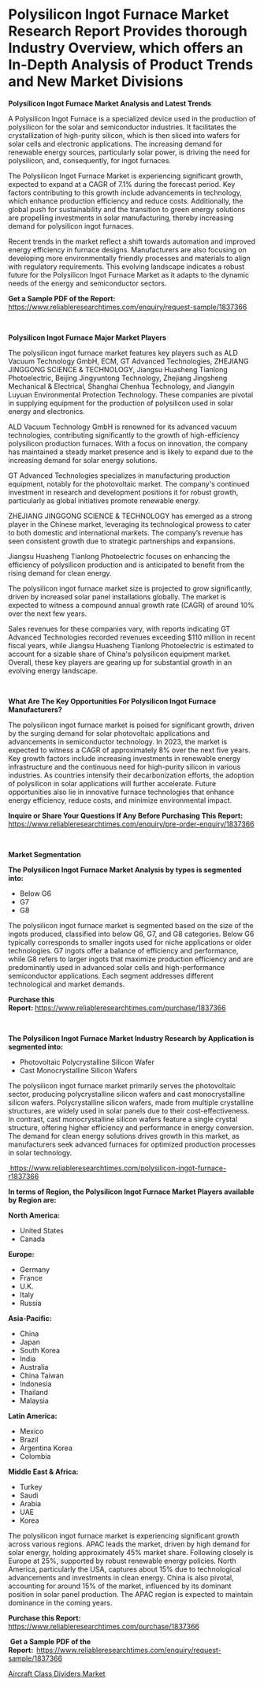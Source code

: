 <p><h1>Polysilicon Ingot Furnace Market Research Report Provides thorough Industry Overview, which offers an In-Depth Analysis of Product Trends and New Market Divisions</h1></p><p><strong>Polysilicon Ingot Furnace Market Analysis and Latest Trends</strong></p>
<p><p>A Polysilicon Ingot Furnace is a specialized device used in the production of polysilicon for the solar and semiconductor industries. It facilitates the crystallization of high-purity silicon, which is then sliced into wafers for solar cells and electronic applications. The increasing demand for renewable energy sources, particularly solar power, is driving the need for polysilicon, and, consequently, for ingot furnaces.</p><p>The Polysilicon Ingot Furnace Market is experiencing significant growth, expected to expand at a CAGR of 7.1% during the forecast period. Key factors contributing to this growth include advancements in technology, which enhance production efficiency and reduce costs. Additionally, the global push for sustainability and the transition to green energy solutions are propelling investments in solar manufacturing, thereby increasing demand for polysilicon ingot furnaces.</p><p>Recent trends in the market reflect a shift towards automation and improved energy efficiency in furnace designs. Manufacturers are also focusing on developing more environmentally friendly processes and materials to align with regulatory requirements. This evolving landscape indicates a robust future for the Polysilicon Ingot Furnace Market as it adapts to the dynamic needs of the energy and semiconductor sectors.</p></p>
<p><strong>Get a Sample PDF of the Report:&nbsp;</strong> <a href="https://www.reliableresearchtimes.com/enquiry/request-sample/1837366?utm_campaign=3108&utm_medium=2&utm_source=Github&utm_content=ia&utm_term=12042025&utm_id=polysilicon-ingot-furnace">https://www.reliableresearchtimes.com/enquiry/request-sample/1837366</a></p>
<p>&nbsp;</p>
<p><strong>Polysilicon Ingot Furnace Major Market Players</strong></p>
<p><p>The polysilicon ingot furnace market features key players such as ALD Vacuum Technology GmbH, ECM, GT Advanced Technologies, ZHEJIANG JINGGONG SCIENCE & TECHNOLOGY, Jiangsu Huasheng Tianlong Photoelectric, Beijing Jingyuntong Technology, Zhejiang Jingsheng Mechanical & Electrical, Shanghai Chenhua Technology, and Jiangyin Luyuan Environmental Protection Technology. These companies are pivotal in supplying equipment for the production of polysilicon used in solar energy and electronics.</p><p>ALD Vacuum Technology GmbH is renowned for its advanced vacuum technologies, contributing significantly to the growth of high-efficiency polysilicon production furnaces. With a focus on innovation, the company has maintained a steady market presence and is likely to expand due to the increasing demand for solar energy solutions.</p><p>GT Advanced Technologies specializes in manufacturing production equipment, notably for the photovoltaic market. The company's continued investment in research and development positions it for robust growth, particularly as global initiatives promote renewable energy.</p><p>ZHEJIANG JINGGONG SCIENCE & TECHNOLOGY has emerged as a strong player in the Chinese market, leveraging its technological prowess to cater to both domestic and international markets. The company’s revenue has seen consistent growth due to strategic partnerships and expansions.</p><p>Jiangsu Huasheng Tianlong Photoelectric focuses on enhancing the efficiency of polysilicon production and is anticipated to benefit from the rising demand for clean energy.</p><p>The polysilicon ingot furnace market size is projected to grow significantly, driven by increased solar panel installations globally. The market is expected to witness a compound annual growth rate (CAGR) of around 10% over the next few years.</p><p>Sales revenues for these companies vary, with reports indicating GT Advanced Technologies recorded revenues exceeding $110 million in recent fiscal years, while Jiangsu Huasheng Tianlong Photoelectric is estimated to account for a sizable share of China's polysilicon equipment market. Overall, these key players are gearing up for substantial growth in an evolving energy landscape.</p></p>
<p>&nbsp;</p>
<p><strong>What Are The Key Opportunities For Polysilicon Ingot Furnace Manufacturers?</strong></p>
<p><p>The polysilicon ingot furnace market is poised for significant growth, driven by the surging demand for solar photovoltaic applications and advancements in semiconductor technology. In 2023, the market is expected to witness a CAGR of approximately 8% over the next five years. Key growth factors include increasing investments in renewable energy infrastructure and the continuous need for high-purity silicon in various industries. As countries intensify their decarbonization efforts, the adoption of polysilicon in solar applications will further accelerate. Future opportunities also lie in innovative furnace technologies that enhance energy efficiency, reduce costs, and minimize environmental impact.</p></p>
<p><strong>Inquire or Share Your Questions If Any Before Purchasing This Report:</strong> <a href="https://www.reliableresearchtimes.com/enquiry/pre-order-enquiry/1837366?utm_campaign=3108&utm_medium=2&utm_source=Github&utm_content=ia&utm_term=12042025&utm_id=polysilicon-ingot-furnace">https://www.reliableresearchtimes.com/enquiry/pre-order-enquiry/1837366</a></p>
<p>&nbsp;</p>
<p><strong>Market Segmentation</strong></p>
<p><strong>The Polysilicon Ingot Furnace Market Analysis by types is segmented into:</strong></p>
<p><ul><li>Below G6</li><li>G7</li><li>G8</li></ul></p>
<p><p>The polysilicon ingot furnace market is segmented based on the size of the ingots produced, classified into below G6, G7, and G8 categories. Below G6 typically corresponds to smaller ingots used for niche applications or older technologies. G7 ingots offer a balance of efficiency and performance, while G8 refers to larger ingots that maximize production efficiency and are predominantly used in advanced solar cells and high-performance semiconductor applications. Each segment addresses different technological and market demands.</p></p>
<p><strong>Purchase this Report:&nbsp;</strong><a href="https://www.reliableresearchtimes.com/purchase/1837366?utm_campaign=3108&utm_medium=2&utm_source=Github&utm_content=ia&utm_term=12042025&utm_id=polysilicon-ingot-furnace">https://www.reliableresearchtimes.com/purchase/1837366</a></p>
<p>&nbsp;</p>
<p><strong>The Polysilicon Ingot Furnace Market Industry Research by Application is segmented into:</strong></p>
<p><ul><li>Photovoltaic Polycrystalline Silicon Wafer</li><li>Cast Monocrystalline Silicon Wafers</li></ul></p>
<p><p>The polysilicon ingot furnace market primarily serves the photovoltaic sector, producing polycrystalline silicon wafers and cast monocrystalline silicon wafers. Polycrystalline silicon wafers, made from multiple crystalline structures, are widely used in solar panels due to their cost-effectiveness. In contrast, cast monocrystalline silicon wafers feature a single crystal structure, offering higher efficiency and performance in energy conversion. The demand for clean energy solutions drives growth in this market, as manufacturers seek advanced furnaces for optimized production processes in solar technology.</p></p>
<p><a href="https://www.reliableresearchtimes.com/polysilicon-ingot-furnace-r1837366?utm_campaign=3108&utm_medium=2&utm_source=Github&utm_content=ia&utm_term=12042025&utm_id=polysilicon-ingot-furnace">&nbsp;https://www.reliableresearchtimes.com/polysilicon-ingot-furnace-r1837366</a></p>
<p><strong>In terms of Region, the Polysilicon Ingot Furnace Market Players available by Region are:</strong></p>
<p>
    <p> <strong> North America: </strong>
        <ul>
            <li>United States</li>
            <li>Canada</li>
        </ul>
        </p> 
    <p> <strong> Europe: </strong>
        <ul>
            <li>Germany</li>
            <li>France</li>
            <li>U.K.</li>
            <li>Italy</li>
            <li>Russia</li>
        </ul>
        </p> 
    <p> <strong> Asia-Pacific: </strong>
        <ul>
            <li>China</li>
            <li>Japan</li>
            <li>South Korea</li>
            <li>India</li>
            <li>Australia</li>
            <li>China Taiwan</li>
            <li>Indonesia</li>
            <li>Thailand</li>
            <li>Malaysia</li>
        </ul>
        </p> 
    <p> <strong> Latin America: </strong>
        <ul>
            <li>Mexico</li>
            <li>Brazil</li>
            <li>Argentina Korea</li>
            <li>Colombia</li>
        </ul>
        </p> 
    <p> <strong> Middle East & Africa: </strong>
        <ul>
            <li>Turkey</li>
            <li>Saudi</li>
            <li>Arabia</li>
            <li>UAE</li>
            <li>Korea</li>
        </ul>
    </p>
    </p>
<p><p>The polysilicon ingot furnace market is experiencing significant growth across various regions. APAC leads the market, driven by high demand for solar energy, holding approximately 45% market share. Following closely is Europe at 25%, supported by robust renewable energy policies. North America, particularly the USA, captures about 15% due to technological advancements and investments in clean energy. China is also pivotal, accounting for around 15% of the market, influenced by its dominant position in solar panel production. The APAC region is expected to maintain dominance in the coming years.</p></p>
<p><strong>Purchase this Report: </strong><a href="https://www.reliableresearchtimes.com/purchase/1837366?utm_campaign=3108&utm_medium=2&utm_source=Github&utm_content=ia&utm_term=12042025&utm_id=polysilicon-ingot-furnace">https://www.reliableresearchtimes.com/purchase/1837366</a></p>
<p>&nbsp;<strong>Get a Sample PDF of the Report:&nbsp;&nbsp;</strong><a href="https://www.reliableresearchtimes.com/enquiry/request-sample/1837366?utm_campaign=3108&utm_medium=2&utm_source=Github&utm_content=ia&utm_term=12042025&utm_id=polysilicon-ingot-furnace">https://www.reliableresearchtimes.com/enquiry/request-sample/1837366</a></p>
<p><strong></strong></p>
<p><p><a href="https://github.com/nathandecarvalho/Market-Research-Report-List-6/blob/main/aircraft-class-dividers-market.md?utm_campaign=3108&utm_medium=2&utm_source=Github&utm_content=ia&utm_term=12042025&utm_id=polysilicon-ingot-furnace">Aircraft Class Dividers Market</a></p></p>